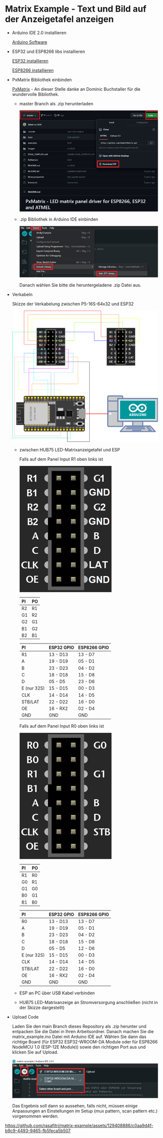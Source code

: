 # Matrix Example - Text und Bild auf der Anzeigetafel anzeigen

- Arduino IDE 2.0 installieren
    
    [Arduino Software](https://www.arduino.cc/en/software)
    
- ESP32 und ESP8266 libs installieren
    
    [ESP32 installieren](https://www.azdelivery.de/blogs/azdelivery-blog-fur-arduino-und-raspberry-pi/esp32-jetzt-mit-boardverwalter-installieren)
    
    [ESP8266 installieren](https://arduino-esp8266.readthedocs.io/en/latest/installing.html)
    
- PxMatrix Bibliothek einbinden
    
    [PxMatrix](https://github.com/2dom/PxMatrix) - An dieser Stelle danke an Dominic Buchstaller für die wundervolle Bibliothek.
    
    - master Branch als .zip herunterladen
        
        ![pxmatrix.png](images/pxmatrix.png)
        
    - .zip Bibliothek in Arduino IDE einbinden
        
        ![addlib.png](images/addlib.png)
        
        Danach wählen Sie bitte die heruntergeladene .zip Datei aus.
        
- Verkabeln
    
    Skizze der Verkabelung zwischen P5-16S-64x32 und ESP32
    
    ![schaltplan.png](images/schaltplan.png)
    
    - zwischen HUB75 LED-Matrixanzeigetafel und ESP
        
        
        Falls auf dem Panel Input R1 oben links ist
        
        ![R1.png](images/R1.png)
        
        | PI | PO |
        | --- | --- |
        | R2 | R1 |
        | G1 | R2 |
        | G2 | G1 |
        | B1 | G2 |
        | B2 | B1 |
        
        | PI | ESP32 GPIO | ESP8266 GPIO |
        | --- | --- | --- |
        | R1 | 13 - D13 | 13 - D7 |
        | A | 19 - D19  | 05 - D1 |
        | B | 23 - D23 | 04 - D2 |
        | C | 18 - D18 | 15 - D8 |
        | D | 05 - D5 | 23 - D6 |
        | E (nur 32S) | 15 - D15 | 00 - D3 |
        | CLK | 14 - D14 | 14 - D5 |
        | STB/LAT | 22 - D22 | 16 - D0 |
        | OE | 16 - RX2 | 02 - D4 |
        | GND | GND | GND |
        
        Falls auf dem Panel Input R0 oben links ist
        
        ![R0.jpg](images/R0.jpg)
        
        | PI | PO |
        | --- | --- |
        | R1 | R0 |
        | G0 | R1 |
        | G1 | G0 |
        | B0 | G1 |
        | B1 | B0 |
        
        | PI | ESP32 GPIO | ESP8266 GPIO |
        | --- | --- | --- |
        | R0 | 13 - D13 | 13 - D7 |
        | A | 19 - D19  | 05 - D1 |
        | B | 23 - D23 | 04 - D2 |
        | C | 18 - D18 | 15 - D8 |
        | D | 05 - D5 | 12 - D6 |
        | E (nur 32S) | 15 - D15 | 00 - D3 |
        | CLK | 14 - D14 | 14 - D5 |
        | STB/LAT | 22 - D22 | 16 - D0 |
        | OE | 16 - RX2 | 02 - D4 |
        | GND | GND | GND |
    - ESP an PC über USB Kabel verbinden
    - HUB75 LED-Matrixanzeige an Stromversorgung anschließen (nicht in der Skizze dargestellt)
- Upload Code
    
    Laden Sie den main Branch dieses Repository als .zip herunter und entpacken Sie die Datei in Ihren Arbeitsordner. Danach machen Sie die matrix_example.ino Datei mit Arduino IDE auf. Wählen Sie dann das richtige Board (für ESP32 ESP32-WROOM-DA Module oder für ESP8266 NodeMCU 1.0 (ESP-12E Module)) sowie den richtigen Port aus und klicken Sie auf Upload. 
    
    ![upload.png](images/upload.png)

    Das Ergebnis soll dann so aussehen, falls nicht, müssen einige Anpassungen an Einstellungen im Setup (mux pattern, scan pattern etc.) vorgenommen werden.
    
https://github.com/rasafitri/matrix-example/assets/129408886/c0aa9d4f-b9c9-4493-9465-fb5feca5b507

